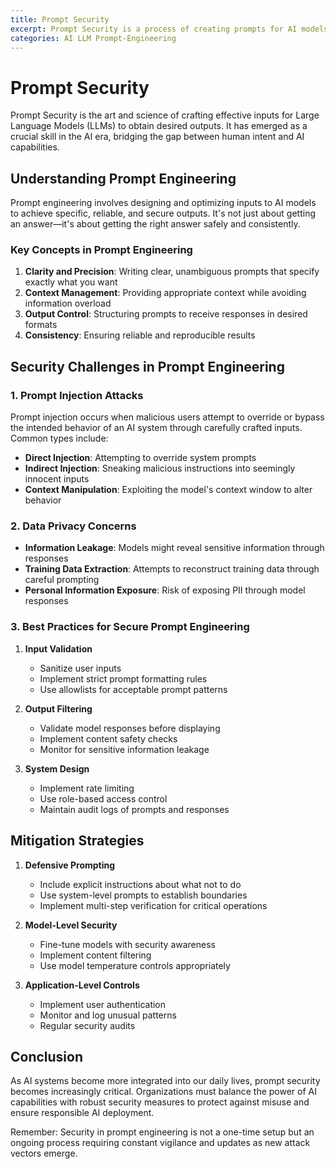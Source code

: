 ```yaml
---
title: Prompt Security
excerpt: Prompt Security is a process of creating prompts for AI models to optimize their responses and performance.
categories: AI LLM Prompt-Engineering
---
```


# Prompt Security

Prompt Security is the art and science of crafting effective inputs for Large Language Models (LLMs) to obtain desired outputs. It has emerged as a crucial skill in the AI era, bridging the gap between human intent and AI capabilities.

## Understanding Prompt Engineering

Prompt engineering involves designing and optimizing inputs to AI models to achieve specific, reliable, and secure outputs. It's not just about getting an answer—it's about getting the right answer safely and consistently.

### Key Concepts in Prompt Engineering

1. **Clarity and Precision**: Writing clear, unambiguous prompts that specify exactly what you want
2. **Context Management**: Providing appropriate context while avoiding information overload
3. **Output Control**: Structuring prompts to receive responses in desired formats
4. **Consistency**: Ensuring reliable and reproducible results

## Security Challenges in Prompt Engineering

### 1. Prompt Injection Attacks

Prompt injection occurs when malicious users attempt to override or bypass the intended behavior of an AI system through carefully crafted inputs. Common types include:

- **Direct Injection**: Attempting to override system prompts
- **Indirect Injection**: Sneaking malicious instructions into seemingly innocent inputs
- **Context Manipulation**: Exploiting the model's context window to alter behavior

### 2. Data Privacy Concerns

- **Information Leakage**: Models might reveal sensitive information through responses
- **Training Data Extraction**: Attempts to reconstruct training data through careful prompting
- **Personal Information Exposure**: Risk of exposing PII through model responses

### 3. Best Practices for Secure Prompt Engineering

1. **Input Validation**
   - Sanitize user inputs
   - Implement strict prompt formatting rules
   - Use allowlists for acceptable prompt patterns

2. **Output Filtering**
   - Validate model responses before displaying
   - Implement content safety checks
   - Monitor for sensitive information leakage

3. **System Design**
   - Implement rate limiting
   - Use role-based access control
   - Maintain audit logs of prompts and responses

## Mitigation Strategies

1. **Defensive Prompting**
   - Include explicit instructions about what not to do
   - Use system-level prompts to establish boundaries
   - Implement multi-step verification for critical operations

2. **Model-Level Security**
   - Fine-tune models with security awareness
   - Implement content filtering
   - Use model temperature controls appropriately

3. **Application-Level Controls**
   - Implement user authentication
   - Monitor and log unusual patterns
   - Regular security audits

## Conclusion

As AI systems become more integrated into our daily lives, prompt security becomes increasingly critical. Organizations must balance the power of AI capabilities with robust security measures to protect against misuse and ensure responsible AI deployment.

Remember: Security in prompt engineering is not a one-time setup but an ongoing process requiring constant vigilance and updates as new attack vectors emerge.
